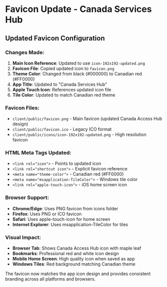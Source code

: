 # Favicon Update - Canada Services Hub

## Updated Favicon Configuration

### Changes Made:
1. **Main Icon Reference**: Updated to use `icon-192x192-updated.png`
2. **Favicon File**: Copied updated icon to `favicon.png`
3. **Theme Color**: Changed from black (#000000) to Canadian red (#FF0000)
4. **App Title**: Updated to "Canada Services Hub" 
5. **Apple Touch Icon**: References updated icon file
6. **Tile Color**: Updated to match Canadian red theme

### Favicon Files:
- `client/public/favicon.png` - Main favicon (updated Canada Access Hub design)
- `client/public/favicon.ico` - Legacy ICO format
- `client/public/icons/icon-192x192-updated.png` - High resolution favicon

### HTML Meta Tags Updated:
- `<link rel="icon">` - Points to updated icon
- `<link rel="shortcut icon">` - Explicit favicon reference
- `<meta name="theme-color">` - Canadian red (#FF0000)
- `<meta name="msapplication-TileColor">` - Windows tile color
- `<link rel="apple-touch-icon">` - iOS home screen icon

### Browser Support:
- **Chrome/Edge**: Uses PNG favicon from icons folder
- **Firefox**: Uses PNG or ICO favicon
- **Safari**: Uses apple-touch-icon for home screen
- **Internet Explorer**: Uses msapplication-TileColor for tiles

### Visual Impact:
- **Browser Tab**: Shows Canada Access Hub icon with maple leaf
- **Bookmarks**: Professional red and white icon design
- **Mobile Home Screen**: High quality icon when saved as app
- **Windows Tiles**: Red background matching Canadian theme

The favicon now matches the app icon design and provides consistent branding across all platforms and browsers.
